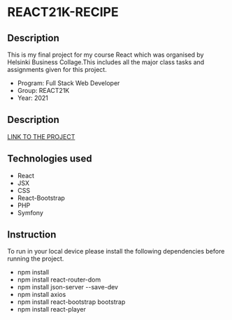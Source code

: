 # REACT21K-RECIPE

## Description

This is my final project for my course React which was organised by Helsinki Business Collage.This includes all the major class tasks and assignments given for this project.

- Program: Full Stack Web Developer
- Group: REACT21K
- Year: 2021

## Description

[LINK TO THE PROJECT](https://sagar-aryal.github.io/RECIPE/)

## Technologies used

- React
- JSX
- CSS
- React-Bootstrap
- PHP
- Symfony

## Instruction
To run in your local device please install the following dependencies before running the project.
- npm install
- npm install react-router-dom
- npm install json-server --save-dev
- npm install axios
- npm install react-bootstrap bootstrap
- npm install react-player
